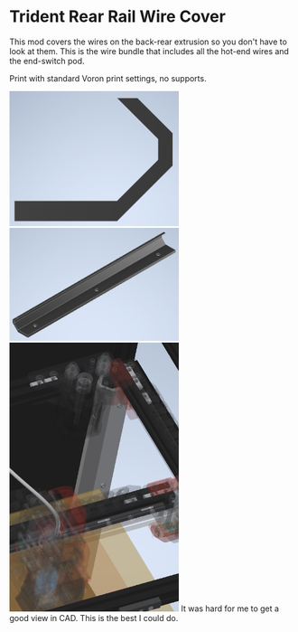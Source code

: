 # Trident Rear Rail Wire Cover

This mod covers the wires on the back-rear extrusion so you don't have to look at them. This is the wire bundle that includes all the hot-end wires and the end-switch pod. 

Print with standard Voron print settings, no supports.

<img src="Images/Side_View.png" width="300" alt="Side View">
<img src="Images/ISO_View.png" width="300" alt="ISO View">

<img src="Images/CAD_View.png" width="300" alt="CAD View">
It was hard for me to get a good view in CAD. This is the best I could do.